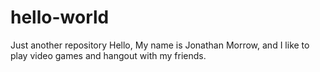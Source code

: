# hello-world
Just another repository
Hello, My name is Jonathan Morrow, and I like to play video games and hangout with my friends.
